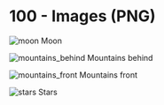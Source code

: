 # 100 - Images (PNG)

![moon](https://user-images.githubusercontent.com/1499433/137722216-217d0d36-6ff6-4a43-a553-b1fa3d524e2a.png)
Moon

![mountains_behind](https://user-images.githubusercontent.com/1499433/137722331-b610af09-6d06-4eee-b470-178a85584c67.png)
Mountains behind

![mountains_front](https://user-images.githubusercontent.com/1499433/137723077-2b29bdd8-3931-4cac-9c15-85e1a8089425.png)
Mountains front

![stars](https://user-images.githubusercontent.com/1499433/137723311-8a794f6c-3ce8-494b-9203-0ce16f162e60.png)
Stars
